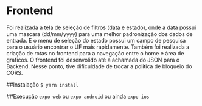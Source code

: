 # Frontend

Foi realizada a tela de seleção de filtros (data e estado), onde a data possui uma mascara (dd/mm/yyyy) para uma melhor padronização dos dados de entrada. E o menu de seleção do estado possui um campo de pesquisa para o usuário encontrar o UF mais rapidamente. Também foi realizada a criação de rotas no frontend para a navegação entre o home e área de graficos. O frontend foi desenvolido até a achamada do JSON para o Backend. Nesse ponto, tive dificuldade de trocar a politica de bloqueio do CORS.


##Instalação
`$ yarn install`

##Execução
`expo web` ou `expo android` ou ainda `expo ios`